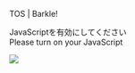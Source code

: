 TOS | Barkle!

JavaScriptを有効にしてください  
Please turn on your JavaScript

![](/static-assets/splash.png?1731480923184)